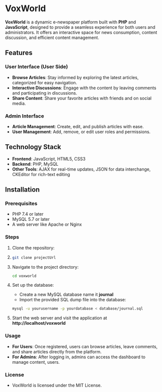 # VoxWorld

**VoxWorld** is a dynamic e-newspaper platform built with **PHP** and **JavaScript**, designed to provide a seamless experience for both users and administrators. It offers an interactive space for news consumption, content discussion, and efficient content management.

## Features

### User Interface (User Side)
- **Browse Articles**: Stay informed by exploring the latest articles, categorized for easy navigation.
- **Interactive Discussions**: Engage with the content by leaving comments and participating in discussions.
- **Share Content**: Share your favorite articles with friends and on social media.

### Admin Interface
- **Article Management**: Create, edit, and publish articles with ease.
- **User Management**: Add, remove, or edit user roles and permissions.

## Technology Stack
- **Frontend**: JavaScript, HTML5, CSS3
- **Backend**: PHP, MySQL
- **Other Tools**: AJAX for real-time updates, JSON for data interchange, CKEditor for rich-text editing

## Installation

### Prerequisites
- PHP 7.4 or later
- MySQL 5.7 or later
- A web server like Apache or Nginx

### Steps
1. Clone the repository:
2. 
   ```bash
   git clone projectUrl
   
3. Navigate to the project directory:
   
   ```bash
   cd voxworld
   
4. Set up the database:
   - Create a new MySQL database name it **journal**
   - Import the provided SQL dump file into the database:
   
   ```bash
   mysql -u yourusername -p yourdatabase < database/journal.sql
   
5. Start the web server and visit the application at **http://localhost/voxworld**

### Usage
- **For Users**: Once registered, users can browse articles, leave comments, and share articles directly from the platform.
- **For Admins**: After logging in, admins can access the dashboard to manage content, users.

### License
- VoxWorld is licensed under the MIT License.

